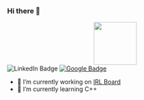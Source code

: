 ### Hi there 👋

<div id="header" align="center">
  <img src="https://media.giphy.com/media/2zZNmrvguyPTS06rK0/giphy.gif" width="100"/>
</div>

<div id="badges" align="center>
  <a href="https://www.linkedin.com/in/adrien-cokini/">
    <img src="https://img.shields.io/badge/LinkedIn-blue?style=for-the-badge&logo=linkedin&logoColor=white" alt="LinkedIn Badge"/>
  </a>
  <a href="https://www.linkedin.com/in/adrien-cokini/">
    <img src="https://img.shields.io/badge/Google-red?style=for-the-badge&logo=Google&logoColor=white" alt="Google Badge"/>
  </a>
</div>
<img src="https://komarev.com/ghpvc/?username=AdrienCkn&style=flat-square&color=blue" alt=""/>

- 🔭 I’m currently working on [IRL Board](https://github.com/PoCInnovation/iRL-Board)
- 🌱 I’m currently learning C++
